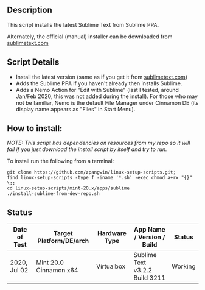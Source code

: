 
## Description

This script installs the latest Sublime Text from Sublime PPA.

Alternately, the official (manual) installer can be downloaded from [sublimetext.com](https://www.sublimetext.com/)

## Script Details

* Install the latest version (same as if you get it from [sublimetext.com](https://www.sublimetext.com/))
* Adds the Sublime PPA if you haven't already then installs Sublime.
* Adds a Nemo Action for "Edit with Sublime" (last I tested, around Jan/Feb 2020, this was not added during the install). For those who may not be familiar, Nemo is the default File Manager under Cinnamon DE (its display name appears as "Files" in Start Menu).


## How to install:

*NOTE: This script has dependencies on resources from my repo so it will fail if you just download the install script by itself and try to run.*

To install run the following from a terminal:

```
git clone https://github.com/zpangwin/linux-setup-scripts.git;
find linux-setup-scripts -type f -iname '*.sh' -exec chmod a+rx "{}" \;;
cd linux-setup-scripts/mint-20.x/apps/sublime
./install-sublime-from-dev-repo.sh
```

## Status


| Date of Test  | Target Platform/DE/arch | Hardware Type  | App Name / Version / Build                | Status  |
| ------------- | ------------------------| -------------- | ----------------------------------------- | ------- |
| 2020, Jul 02  | Mint 20.0 Cinnamon x64  | Virtualbox     | Sublime Text v3.2.2 Build 3211 | Working |

